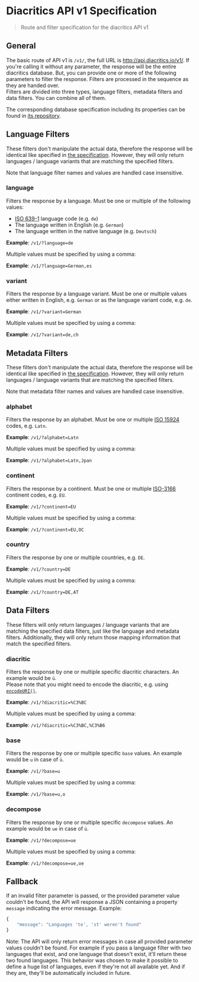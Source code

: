 # Diacritics API v1 Specification

> Route and filter specification for the diacritics API v1

## General

The basic route of API v1 is `/v1/`, the full URL is http://api.diacritics.io/v1/. If you're calling it without any parameter, the response will be the entire diacritics database. But, you can provide one or more of the following parameters to filter the response. Filters are processed in the sequence as they are handed over.  
 Filters are divided into three types, language filters, metadata filters and data filters. You can combine all of them.

The corresponding database specification including its properties can be found in [its repository](https://github.com/diacritics/database/tree/master/spec).

## Language Filters

These filters don't manipulate the actual data, therefore the response will be identical like specified in [the specification](https://github.com/diacritics/database/tree/master/spec#31-diacriticsjson). However, they will only return languages / language variants that are matching the specified filters.

Note that language filter names and values are handled case insensitive.

### language

Filters the response by a language. Must be one or multiple of the following values:

- [ISO 639-1](https://en.wikipedia.org/wiki/List_of_ISO_639-1_codes) language code (e.g. `de`)
- The language written in English (e.g. `German`)
- The language written in the native language (e.g. `Deutsch`)

**Example**: `/v1/?language=de`

Multiple values must be specified by using a comma:

**Example**: `/v1/?language=German,es`

### variant

Filters the response by a language variant. Must be one or multiple values either written in English, e.g. `German` or as the language variant code, e.g. `de`.

**Example**: `/v1/?variant=German`

Multiple values must be specified by using a comma:

**Example**: `/v1/?variant=de,ch`

## Metadata Filters

These filters don't manipulate the actual data, therefore the response will be identical like specified in [the specification](https://github.com/diacritics/database/tree/master/spec#31-diacriticsjson). However, they will only return languages / language variants that are matching the specified filters.

Note that metadata filter names and values are handled case insensitive.

###  alphabet

Filters the response by an alphabet. Must be one or multiple [ISO 15924](https://en.wikipedia.org/wiki/ISO_15924) codes, e.g. `Latn`.

**Example**: `/v1/?alphabet=Latn`

Multiple values must be specified by using a comma:

**Example**: `/v1/?alphabet=Latn,Jpan`

### continent

Filters the response by a continent. Must be one or multiple [ISO-3166](https://en.wikipedia.org/wiki/List_of_sovereign_states_and_dependent_territories_by_continent_%28data_file%29) continent codes, e.g. `EU`.

**Example**: `/v1/?continent=EU`

Multiple values must be specified by using a comma:

**Example**: `/v1/?continent=EU,OC`

### country

Filters the response by one or multiple countries, e.g. `DE`.

**Example**: `/v1/?country=DE`

Multiple values must be specified by using a comma:

**Example**: `/v1/?country=DE,AT`

## Data Filters

These filters will only return languages / language variants that are matching the specified data filters, just like the language and metadata filters. Additionally, they will only return those mapping information that match the specified filters.

### diacritic

Filters the response by one or multiple specific diacritic characters. An example would be `ü`.  
Please note that you might need to encode the diacritic, e.g. using [`encodeURI()`](http://www.w3schools.com/jsref/jsref_encodeuri.asp).

**Example**: `/v1/?diacritic=%C3%BC`

Multiple values must be specified by using a comma:

**Example**: `/v1/?diacritic=%C3%BC,%C3%B6`

### base

Filters the response by one or multiple specific `base` values. An example would be `u` in case of `ü`.

**Example**: `/v1/?base=u`

Multiple values must be specified by using a comma:

**Example**: `/v1/?base=u,o`

### decompose

Filters the response by one or multiple specific `decompose` values. An example would be `ue` in case of `ü`.

**Example**: `/v1/?decompose=ue`

Multiple values must be specified by using a comma:

**Example**: `/v1/?decompose=ue,oe`

## Fallback

If an invalid filter parameter is passed, or the provided parameter value couldn't be found, the API will response a JSON containing a property `message` indicating the error message. Example:

```javascript
{
    "message": "Languages 'te', 'st' weren't found"
}
```

Note: The API will only return error messages in case all provided parameter values couldn't be found. For example if you pass a language filter with two languages that exist, and one language that doesn't exist, it'll return these two found languages. This behavior was chosen to make it possible to define a huge list of languages, even if they're not all available yet. And if they are, they'll be automatically included in future.
